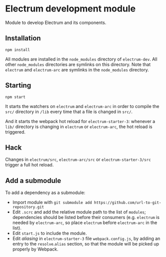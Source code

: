 # Electrum development module

Module to develop Electrum and its components.

## Installation

```
npm install
```

All modules are installed in the `node_modules` directory of `electrum-dev`.
All other `node_modules` directories are symlinks on this directory. Note
that `electrum` and `electrum-arc` are symlinks in the `node_modules`
directory.

## Starting

```
npm start
```

It starts the watchers on `electrum` and `electrum-arc` in order to compile
the `src/` directory in `/lib` every time that a file is changed in `src/`.

And it starts the webpack hot reload for `electrum-starter-3`: whenever a
`lib/` directory is changing in `electrum` or `electrum-arc`, the hot
reload is triggered.

## Hack

Changes in `electrum/src`, `electrum-arc/src` or `electrum-starter-3/src`
trigger a full hot reload.

## Add a submodule

To add a dependency as a submodule:

* Import module with `git submodule add https://github.com/url-to-git-repository.git`
* Edit `.scrc` and add the relative module path to the list of `modules`;
  dependencies should be listed before their consumers (e.g. `electrum` is
  needed by `electrum-arc`, so place `electrum` before `electrum-arc` in
  the list).
* Edit `start.js` to include the module.
* Edit _aliasing_ in `electrum-starter-3` file `webpack.config.js`, by
  adding an entry to the `resolve`.`alias` section, so that the module
  will be picked up properly by Webpack.
